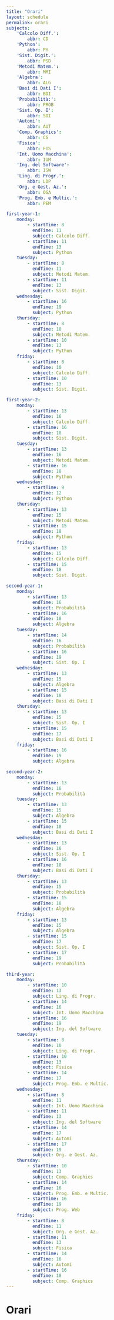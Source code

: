 ```yaml
---
title: "Orari"
layout: schedule
permalink: orari
subjects:
    'Calcolo Diff.':
        abbr: CD
    'Python':
        abbr: PY 
    'Sist. Digit.':
        abbr: PSD
    'Metodi Matem.':
        abbr: MMI
    'Algebra':
        abbr: ALG
    'Basi di Dati I':
        abbr: BDI
    'Probabilità:':
        abbr: PROB
    'Sist. Op. I':
        abbr: SOI
    'Automi':
        abbr: AUT
    'Comp. Graphics':
        abbr: CG
    'Fisica':
        abbr: FIS
    'Int. Uomo Macchina':
        abbr: IUM
    'Ing. del Software':
        abbr: ISW
    'Ling. di Progr.':
        abbr: LDP
    'Org. e Gest. Az.':
        abbr: OGA
    'Prog. Emb. e Multic.':
        abbr: PEM

first-year-1:
    monday:
        - startTime: 8
          endTime: 11
          subject: Calcolo Diff.
        - startTime: 11
          endTime: 13
          subject: Python
    tuesday:
        - startTime: 8
          endTime: 11
          subject: Metodi Matem.
        - startTime: 11
          endTime: 13
          subject: Sist. Digit.
    wednesday:
        - startTime: 16
          endTime: 19
          subject: Python
    thursday:
        - startTime: 8
          endTime: 10
          subject: Metodi Matem.
        - startTime: 10
          endTime: 13
          subject: Python
    friday:
        - startTime: 8
          endTime: 10
          subject: Calcolo Diff.
        - startTime: 10
          endTime: 13
          subject: Sist. Digit.

first-year-2:
    monday:
        - startTime: 13
          endTime: 16
          subject: Calcolo Diff.
        - startTime: 16
          endTime: 18
          subject: Sist. Digit.
    tuesday:
        - startTime: 13
          endTime: 16
          subject: Metodi Matem.
        - startTime: 16
          endTime: 18
          subject: Python
    wednesday:
        - startTime: 9
          endTime: 12
          subject: Python
    thursday:
        - startTime: 13
          endTime: 15
          subject: Metodi Matem.
        - startTime: 15
          endTime: 18
          subject: Python
    friday:
        - startTime: 13
          endTime: 15
          subject: Calcolo Diff.
        - startTime: 15
          endTime: 18
          subject: Sist. Digit.

second-year-1:
    monday:
        - startTime: 13
          endTime: 16
          subject: Probabilità
        - startTime: 16
          endTime: 18
          subject: Algebra
    tuesday:
        - startTime: 14
          endTime: 16
          subject: Probabilità
        - startTime: 16
          endTime: 19
          subject: Sist. Op. I
    wednesday:
        - startTime: 13
          endTime: 15
          subject: Algebra
        - startTime: 15
          endTime: 18
          subject: Basi di Dati I
    thursday:
        - startTime: 13
          endTime: 15
          subject: Sist. Op. I
        - startTime: 15
          endTime: 17
          subject: Basi di Dati I
    friday:
        - startTime: 16
          endTime: 19
          subject: Algebra

second-year-2:
    monday:
        - startTime: 13
          endTime: 16
          subject: Probabilità
    tuesday:
        - startTime: 13
          endTime: 15
          subject: Algebra
        - startTime: 15
          endTime: 18
          subject: Basi di Dati I
    wednesday:
        - startTime: 13
          endTime: 16
          subject: Sist. Op. I
        - startTime: 16
          endTime: 18
          subject: Basi di Dati I
    thursday:
        - startTime: 13
          endTime: 15
          subject: Probabilità
        - startTime: 15
          endTime: 18
          subject: Algebra
    friday:
        - startTime: 13
          endTime: 15
          subject: Algebra
        - startTime: 15
          endTime: 17
          subject: Sist. Op. I
        - startTime: 17
          endTime: 19
          subject: Probabilità

third-year:
    monday:
        - startTime: 10
          endTime: 13
          subject: Ling. di Progr.
        - startTime: 14
          endTime: 16
          subject: Int. Uomo Macchina
        - startTime: 16
          endTime: 19
          subject: Ing. del Software
    tuesday:
        - startTime: 8
          endTime: 10
          subject: Ling. di Progr.
        - startTime: 10
          endTime: 13
          subject: Fisica
        - startTime: 14
          endTime: 17
          subject: Prog. Emb. e Multic.
    wednesday:
        - startTime: 8
          endTime: 11
          subject: Int. Uomo Macchina
        - startTime: 11
          endTime: 13
          subject: Ing. del Software
        - startTime: 14
          endTime: 17
          subject: Automi
        - startTime: 17
          endTime: 19
          subject: Org. e Gest. Az.
    thursday:
        - startTime: 10
          endTime: 13
          subject: Comp. Graphics
        - startTime: 14
          endTime: 16
          subject: Prog. Emb. e Multic.
        - startTime: 16
          endTime: 19
          subject: Prog. Web
    friday:
        - startTime: 8
          endTime: 11
          subject: Org. e Gest. Az.
        - startTime: 11
          endTime: 13
          subject: Fisica
        - startTime: 14
          endTime: 16
          subject: Automi
        - startTime: 16
          endTime: 18
          subject: Comp. Graphics
---
```


# Orari
